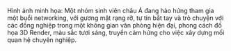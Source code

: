 Hình ảnh minh họa: Một nhóm sinh viên châu Á đang hào hứng tham gia một buổi networking, với gương mặt rạng rỡ, tự tin bắt tay và trò chuyện với các đồng nghiệp trong một không gian văn phòng hiện đại, phong cách đồ họa 3D Render, màu sắc tươi sáng, truyền cảm hứng cho việc xây dựng mối quan hệ chuyên nghiệp.